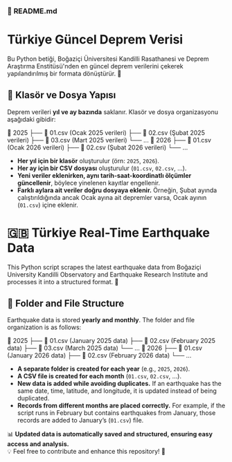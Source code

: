### 📌 **README.md**  

# Türkiye Güncel Deprem Verisi

Bu Python betiği, Boğaziçi Üniversitesi Kandilli Rasathanesi ve Deprem Araştırma Enstitüsü'nden en güncel deprem verilerini çekerek yapılandırılmış bir formata dönüştürür. 🚀

## 📂 Klasör ve Dosya Yapısı

Deprem verileri **yıl ve ay bazında** saklanır. Klasör ve dosya organizasyonu aşağıdaki gibidir:


📂 2025
   ├── 📄 01.csv  (Ocak 2025 verileri)
   ├── 📄 02.csv  (Şubat 2025 verileri)
   ├── 📄 03.csv  (Mart 2025 verileri)
   └── ...
📂 2026
   ├── 📄 01.csv  (Ocak 2026 verileri)
   ├── 📄 02.csv  (Şubat 2026 verileri)
   └── ...


- **Her yıl için bir klasör** oluşturulur (örn: `2025`, `2026`).
- **Her ay için bir CSV dosyası** oluşturulur (`01.csv`, `02.csv`, ...).
- **Yeni veriler eklenirken, aynı tarih-saat-koordinatlı ölçümler güncellenir**, böylece yinelenen kayıtlar engellenir.
- **Farklı aylara ait veriler doğru dosyaya eklenir.** Örneğin, Şubat ayında çalıştırıldığında ancak Ocak ayına ait depremler varsa, Ocak ayının (`01.csv`) içine eklenir.



# 🇬🇧 Türkiye Real-Time Earthquake Data

This Python script scrapes the latest earthquake data from Boğaziçi University Kandilli Observatory and Earthquake Research Institute and processes it into a structured format. 🚀

## 📂 Folder and File Structure

Earthquake data is stored **yearly and monthly**. The folder and file organization is as follows:

📂 2025
   ├── 📄 01.csv  (January 2025 data)
   ├── 📄 02.csv  (February 2025 data)
   ├── 📄 03.csv  (March 2025 data)
   └── ...
📂 2026
   ├── 📄 01.csv  (January 2026 data)
   ├── 📄 02.csv  (February 2026 data)
   └── ...

- **A separate folder is created for each year** (e.g., `2025`, `2026`).
- **A CSV file is created for each month** (`01.csv`, `02.csv`, ...).
- **New data is added while avoiding duplicates.** If an earthquake has the same date, time, latitude, and longitude, it is updated instead of being duplicated.
- **Records from different months are placed correctly.** For example, if the script runs in February but contains earthquakes from January, those records are added to January’s (`01.csv`) file.


📊 **Updated data is automatically saved and structured, ensuring easy access and analysis.**  
💡 Feel free to contribute and enhance this repository! 🚀
